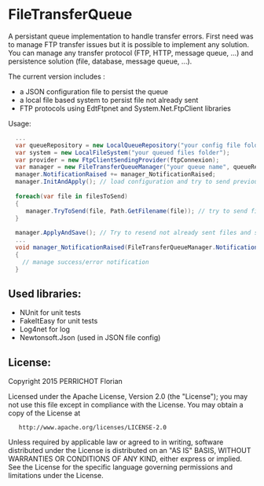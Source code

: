 FileTransferQueue
========

A persistant queue implementation to handle transfer errors. First need was to manage FTP transfer issues but it is possible to implement any solution. You can manage any transfer protocol (FTP, HTTP, message queue, ...) and persistence solution (file, database, message queue, ...).

The current version includes :
- a JSON configuration file to persist the queue
- a local file based system to persist file not already sent
- FTP protocols using EdtFtpnet and System.Net.FtpClient libraries


Usage:

```csharp
  ...
  var queueRepository = new LocalQueueRepository("your config file folder");
  var system = new LocalFileSystem("your queued files folder");
  var provider = new FtpClientSendingProvider(ftpConnexion);
  var manager = new FileTransferQueueManager("your queue name", queueRepository, system, provider);
  manager.NotificationRaised += manager_NotificationRaised;
  manager.InitAndApply(); // load configuration and try to send previously queued items
  
  foreach(var file in filesToSend)
  {
     manager.TryToSend(file, Path.GetFilename(file)); // try to send files in our current process
  }
  
  manager.ApplyAndSave(); // Try to resend not already sent files and save queue content (so, these files are not be sent but will be resend at the next restart)
  ...
  void manager_NotificationRaised(FileTransferQueueManager.NotificationType type, FileItem item)
  {
	// manage success/error notification
  }
 ```

Used libraries:
---
- NUnit for unit tests
- FakeItEasy for unit tests
- Log4net for log 
- Newtonsoft.Json (used in JSON file config)


License:
---
Copyright 2015 PERRICHOT Florian

   Licensed under the Apache License, Version 2.0 (the "License");
   you may not use this file except in compliance with the License.
   You may obtain a copy of the License at

       http://www.apache.org/licenses/LICENSE-2.0

   Unless required by applicable law or agreed to in writing, software
   distributed under the License is distributed on an "AS IS" BASIS,
   WITHOUT WARRANTIES OR CONDITIONS OF ANY KIND, either express or implied.
   See the License for the specific language governing permissions and
   limitations under the License.
